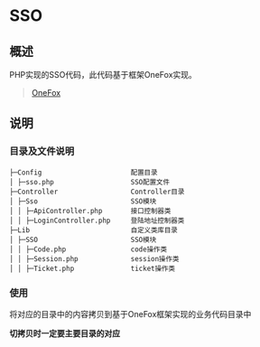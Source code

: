 # SSO

## 概述

PHP实现的SSO代码，此代码基于框架OneFox实现。

> [OneFox](https://github.com/zer0131/OneFox)

## 说明

### 目录及文件说明

```
├─Config                      配置目录
│ ├─sso.php                   SSO配置文件
├─Controller                  Controller目录
│ ├─Sso                       SSO模块
│ │ ├─ApiController.php       接口控制器类
│ │ ├─LoginController.php     登陆地址控制器类
├─Lib                         自定义类库目录
│ ├─SSO                       SSO模块
│ │ ├─Code.php                code操作类
│ │ ├─Session.php             session操作类
│ │ ├─Ticket.php              ticket操作类
```

### 使用

将对应的目录中的内容拷贝到基于OneFox框架实现的业务代码目录中

**切拷贝时一定要主要目录的对应**
